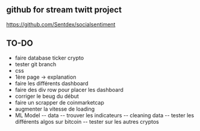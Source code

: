 ## github for stream twitt project
https://github.com/Sentdex/socialsentiment


## TO-DO
* faire database ticker crypto
* tester git branch
* css
* 1ère page -> explanation
* faire les différents dashboard
* faire des div row pour placer les dashboard
* corriger le beug du début
* faire un scrapper de coinmarketcap
* augmenter la vitesse de loading
* ML Model 
-- data
-- trouver les indicateurs
-- cleaning data
-- tester les différents algos sur bitcoin
-- tester sur les autres cryptos